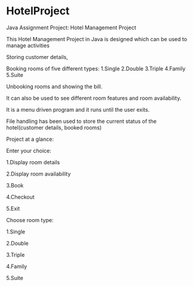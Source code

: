 # HotelProject
Java Assignment Project: Hotel Management Project


This Hotel Management Project in Java is designed which can be used to manage activities

Storing customer details, 

Booking rooms of five different types:
1.Single
2.Double
3.Triple
4.Family
5.Suite

Unbooking rooms and showing the bill. 

It can also be used to see different room features and room availability. 

It is a menu driven program and it runs until the user exits. 

File handling has been used to store the current status of the hotel(customer details, booked rooms)

Project at a glance: 


 

Enter your choice:

1.Display room details

2.Display room availability 

3.Book


4.Checkout

5.Exit


Choose room type:

1.Single 

2.Double 

3.Triple

4.Family

5.Suite
